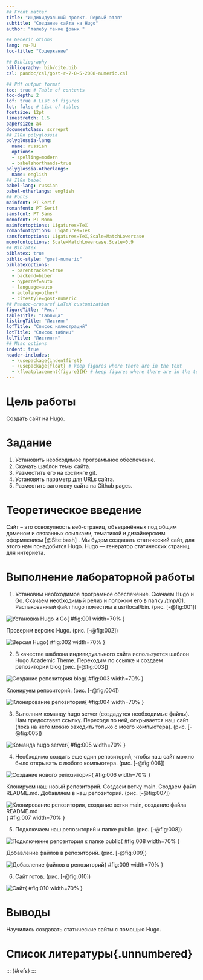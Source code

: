 ```yaml
---
## Front matter
title: "Индивидуальный проект. Первый этап"
subtitle: "Создание сайта на Hugo"
author: "талебу тенке франк "

## Generic otions
lang: ru-RU
toc-title: "Содержание"

## Bibliography
bibliography: bib/cite.bib
csl: pandoc/csl/gost-r-7-0-5-2008-numeric.csl

## Pdf output format
toc: true # Table of contents
toc-depth: 2
lof: true # List of figures
lot: false # List of tables
fontsize: 12pt
linestretch: 1.5
papersize: a4
documentclass: scrreprt
## I18n polyglossia
polyglossia-lang:
  name: russian
  options:
  - spelling=modern
  - babelshorthands=true
polyglossia-otherlangs:
  name: english
## I18n babel
babel-lang: russian
babel-otherlangs: english
## Fonts
mainfont: PT Serif
romanfont: PT Serif
sansfont: PT Sans
monofont: PT Mono
mainfontoptions: Ligatures=TeX
romanfontoptions: Ligatures=TeX
sansfontoptions: Ligatures=TeX,Scale=MatchLowercase
monofontoptions: Scale=MatchLowercase,Scale=0.9
## Biblatex
biblatex: true
biblio-style: "gost-numeric"
biblatexoptions:
  - parentracker=true
  - backend=biber
  - hyperref=auto
  - language=auto
  - autolang=other*
  - citestyle=gost-numeric
## Pandoc-crossref LaTeX customization
figureTitle: "Рис."
tableTitle: "Таблица"
listingTitle: "Листинг"
lofTitle: "Список иллюстраций"
lotTitle: "Список таблиц"
lolTitle: "Листинги"
## Misc options
indent: true
header-includes:
  - \usepackage{indentfirst}
  - \usepackage{float} # keep figures where there are in the text
  - \floatplacement{figure}{H} # keep figures where there are in the text
---
```


# Цель работы

Создать сайт на Hugo.

# Задание

1. Установить необходимое программное обеспечение.
2. Скачать шаблон темы сайта.
3. Разместить его на хостинге git.
4. Установить параметр для URLs сайта.
5. Разместить заготовку сайта на Github pages.

# Теоретическое введение

Сайт – это совокупность веб-страниц, объединённых под общим доменом и связанных ссылками, тематикой и дизайнерским оформлением [@Site:bash] . Мы будем создавать статический сайт, для этого нам понадобится Hugo.
Hugo — генератор статических страниц для интернета.


# Выполнение лабораторной работы

1. Установим необходимое програмное обеспечение. Скачаем Hugo и Go. Скачаем необходимый релиз и положим его в папку /tmp/01. Распакованный файл hugo поместим в usr/local/bin. (рис. [-@fig:001])

![Установка Hugo и Go](image/1.jpeg){ #fig:001 width=70% }

Проверим версию Hugo. (рис. [-@fig:002])

![Версия Hugo](image/2.jpeg){ #fig:002 width=70% }

2. В качестве шаблона индивидуального сайта используется шаблон Hugo Academic Theme. Переходим по ссылке и создаем репозиторий blog (рис. [-@fig:003])

![Создание репозитория blog](image/3.jpeg){ #fig:003 width=70% }

Клонируем репозиторий. (рис. [-@fig:004])

![Клонирование репозитория](image/4.jpeg){ #fig:004 width=70% }

3. Выполним команду hugo server (создадутся необходимые файлы). Нам предоставят ссылку. Переходя по ней, открывается наш сайт (пока на него можно заходить только с моего компьютера). (рис. [-@fig:005])

![Команда hugo server](image/5.jpeg){ #fig:005 width=70% }

4. Необходимо создать еще один репозиторий, чтобы наш сайт можно было открывать с любого компьютера. (рис. [-@fig:006])

![Создание нового репозитория](image/6.jpeg){ #fig:006 width=70% }

Клонируем наш новый репозиторий. Создаем ветку main. Создаем файл README.md. Добавляем в наш репозиторий. (рис. [-@fig:007])

![Клонирование репозитория, создание ветки main, создание файла README.md](image/7.jpeg){ #fig:007 width=70% }

5. Подключаем наш репозиторий к папке public. (рис. [-@fig:008])

![Подключение репозитория к папке public](image/8.jpeg){ #fig:008 width=70% }

Добавление файлов в репозиторий. (рис. [-@fig:009])

![Добавление файлов в репозиторий](image/9.png){ #fig:009 width=70% }

6. Сайт готов. (рис. [-@fig:010])

![Сайт](image/10.jpeg){ #fig:010 width=70% }

# Выводы

Научились создавать статические сайты с помощью Hugo.

# Список литературы{.unnumbered}

::: {#refs}
:::

